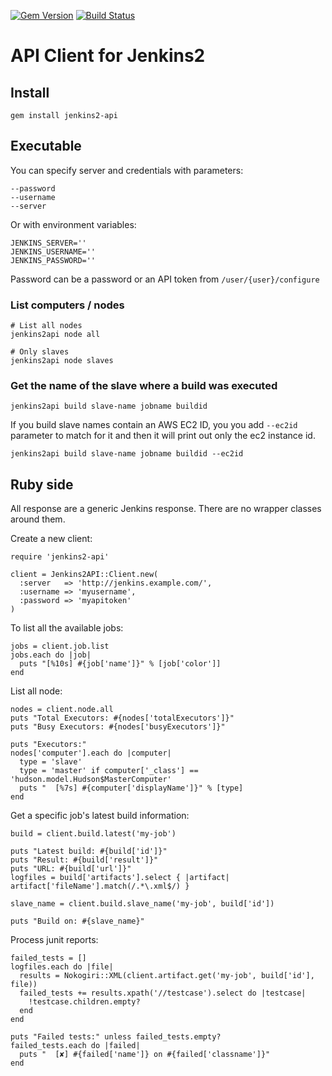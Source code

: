 [![Gem Version](https://badge.fury.io/rb/jenkins2-api.svg)](https://badge.fury.io/rb/jenkins2-api)
[![Build Status](https://travis-ci.org/Yitsushi/jenkins2-api.svg?branch=master)](https://travis-ci.org/Yitsushi/jenkins2-api)

# API Client for Jenkins2

## Install

```
gem install jenkins2-api
```

## Executable

You can specify server and credentials with parameters:

```
--password
--username
--server
```

Or with environment variables:

```
JENKINS_SERVER=''
JENKINS_USERNAME=''
JENKINS_PASSWORD=''
```

Password can be a password or an API token from `/user/{user}/configure`

### List computers / nodes

```
# List all nodes
jenkins2api node all

# Only slaves
jenkins2api node slaves
```

### Get the name of the slave where a build was executed

```
jenkins2api build slave-name jobname buildid
```

If you build slave names contain an AWS EC2 ID, you you add `--ec2id` parameter to match for it
and then it will print out only the ec2 instance id.

```
jenkins2api build slave-name jobname buildid --ec2id
```

## Ruby side

All response are a generic Jenkins response. There are no wrapper classes around them.

Create a new client:

```
require 'jenkins2-api'

client = Jenkins2API::Client.new(
  :server   => 'http://jenkins.example.com/',
  :username => 'myusername',
  :password => 'myapitoken'
)
```

To list all the available jobs:

```
jobs = client.job.list
jobs.each do |job|
  puts "[%10s] #{job['name']}" % [job['color']]
end
```

List all node:

```
nodes = client.node.all
puts "Total Executors: #{nodes['totalExecutors']}"
puts "Busy Executors: #{nodes['busyExecutors']}"

puts "Executors:"
nodes['computer'].each do |computer|
  type = 'slave'
  type = 'master' if computer['_class'] == 'hudson.model.Hudson$MasterComputer'
  puts "  [%7s] #{computer['displayName']}" % [type]
end
```

Get a specific job's latest build information:

```
build = client.build.latest('my-job')

puts "Latest build: #{build['id']}"
puts "Result: #{build['result']}"
puts "URL: #{build['url']}"
logfiles = build['artifacts'].select { |artifact| artifact['fileName'].match(/.*\.xml$/) }

slave_name = client.build.slave_name('my-job', build['id'])

puts "Build on: #{slave_name}"
```

Process junit reports:

```
failed_tests = []
logfiles.each do |file|
  results = Nokogiri::XML(client.artifact.get('my-job', build['id'], file))
  failed_tests += results.xpath('//testcase').select do |testcase|
    !testcase.children.empty?
  end
end

puts "Failed tests:" unless failed_tests.empty?
failed_tests.each do |failed|
  puts "  [✘] #{failed['name']} on #{failed['classname']}"
end
```
